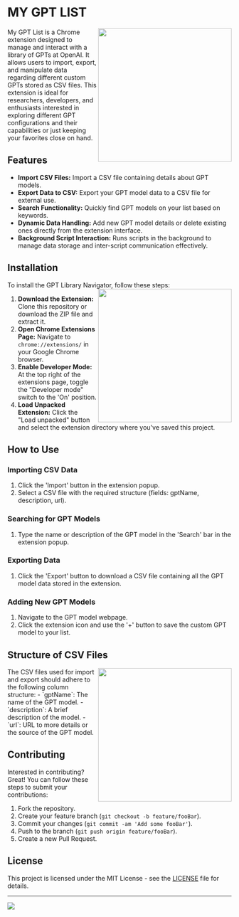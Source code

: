 # MY GPT LIST

<img src="https://2acrestudios.com/wp-content/uploads/2024/05/00024-377158633.png" align="right" style="width: 300px;" />
My GPT List is a Chrome extension designed to manage and interact with a library of GPTs at OpenAI. It allows users to import, export, and manipulate data regarding different custom GPTs stored as CSV files. This extension is ideal for researchers, developers, and enthusiasts interested in exploring different GPT configurations and their capabilities or just keeping your favorites close on hand.

## Features

- **Import CSV Files:** Import a CSV file containing details about GPT models.
- **Export Data to CSV:** Export your GPT model data to a CSV file for external use.
- **Search Functionality:** Quickly find GPT models on your list based on keywords.
- **Dynamic Data Handling:** Add new GPT model details or delete existing ones directly from the extension interface.
- **Background Script Interaction:** Runs scripts in the background to manage data storage and inter-script communication effectively.

## Installation

To install the GPT Library Navigator, follow these steps:
<img src="https://2acrestudios.com/wp-content/uploads/2024/05/00026-377158635.png" align="right" style="width: 300px;" />
1. **Download the Extension:** Clone this repository or download the ZIP file and extract it.
2. **Open Chrome Extensions Page:** Navigate to `chrome://extensions/` in your Google Chrome browser.
3. **Enable Developer Mode:** At the top right of the extensions page, toggle the "Developer mode" switch to the 'On' position.
4. **Load Unpacked Extension:** Click the "Load unpacked" button and select the extension directory where you've saved this project.

## How to Use

### Importing CSV Data

1. Click the 'Import' button in the extension popup.
2. Select a CSV file with the required structure (fields: gptName, description, url).

### Searching for GPT Models

1. Type the name or description of the GPT model in the 'Search' bar in the extension popup.

### Exporting Data

1. Click the 'Export' button to download a CSV file containing all the GPT model data stored in the extension.

### Adding New GPT Models

1. Navigate to the GPT model webpage.
2. Click the extension icon and use the '+' button to save the custom GPT model to your list.

## Structure of CSV Files

<img src="https://2acrestudios.com/wp-content/uploads/2024/05/00027-377158636.png" align="right" style="width: 300px;" />
The CSV files used for import and export should adhere to the following column structure:
- `gptName`: The name of the GPT model.
- `description`: A brief description of the model.
- `url`: URL to more details or the source of the GPT model.

## Contributing
Interested in contributing? Great! You can follow these steps to submit your contributions:

1. Fork the repository.
2. Create your feature branch (`git checkout -b feature/fooBar`).
3. Commit your changes (`git commit -am 'Add some fooBar'`).
4. Push to the branch (`git push origin feature/fooBar`).
5. Create a new Pull Request.

## License

This project is licensed under the MIT License - see the [LICENSE](LICENSE) file for details.

---
<img src="https://2acrestudios.com/wp-content/uploads/2024/05/Screenshot-2024-05-10-at-5.16.02 PM.png" />
